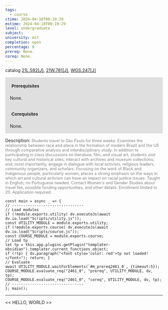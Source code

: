 ```yaml
---
tags:
  - course
ctime: 2024-04-18T00:19:29
mstime: 2024-04-18T00:19:29
level: undergraduate
subject: 
university: mit
completion: open
percentage: 0
prereq: None.
coreq: None.
---
```


catalog [21L.592[J]](http://student.mit.edu/catalog/m21La.html#21L.592), [21W.781[J]](http://student.mit.edu/catalog/m21Wb.html#21W.781), [WGS.247[J]](http://student.mit.edu/catalog/mWGSa.html#WGS.247)

<span style="display: block; padding: 15px; background-color: rgb(100, 100, 100, 0.2);"><font id="m_prereq2461_0" style="display: block; font-family: Arial, sans-serif; font-weight: bold; padding: 5px">Prerequisites</font><br><span id="prereq2461_0">None.</span></span>
<span style="display: block; padding: 15px; background-color: rgb(100, 100, 100, 0.2);"><font id="m_coreq2461_0" style="display: block; font-family: Arial, sans-serif; font-weight: bold; padding: 5px">Corequisites</font><br><span id="coreq2461_0">None.</span></span>

<font style="">Description:</font>
<font style="color: grey; font-size: 0.8rem;">Students travel to São Paulo for three weeks. Examines the relationship between race and place in the formation of modern Brazil and the US through comparative analysis and interdisciplinary study. In addition to participating in class discussions on literature, film, and visual art, students visit key cultural and historical sites; interact with archives and museum collections; and, most importantly, engage in dialogue with local activists, religious leaders, community organizers, and scholars. Focusing on the work of Black and Indigenous people, particularly women, places a strong emphasis on the ways in which art and cultural activism can have an impact on racial justice issues. Taught in English; no Portuguese needed. Contact Women's and Gender Studies about travel fee, possible funding opportunities, and other details. Enrollment limited to 20. Application required.</font>

```dataviewjs
const main = async _ => {
// --------------------------------
// Load modules
if (!module.exports.utility) dv.executeJs(await dv.io.load("Scripts/utility.js"));
const UTILITY_MODULE = module.exports.utility;
if (!module.exports.course) dv.executeJs(await dv.io.load("Scripts/course.js"));
const COURSE_MODULE = module.exports.course;
// Load tp
let tp = this.app.plugins.getPlugin("templater-obsidian").templater.current_functions_object;
if (!tp) { dv.paragraph("<font style='color: red'>tp not loaded!</font>"); return; }
// Evaluate
await UTILITY_MODULE.waitForElements(`#m_prereq2461_0`, {timeout:5});
COURSE_MODULE.evaluate_req("2461_0", "prereq", UTILITY_MODULE, dv, tp);
COURSE_MODULE.evaluate_req("2461_0", "coreq", UTILITY_MODULE, dv, tp);
// --------------------------------
}; main();
```

---

<< HELLO, WORLD >>
